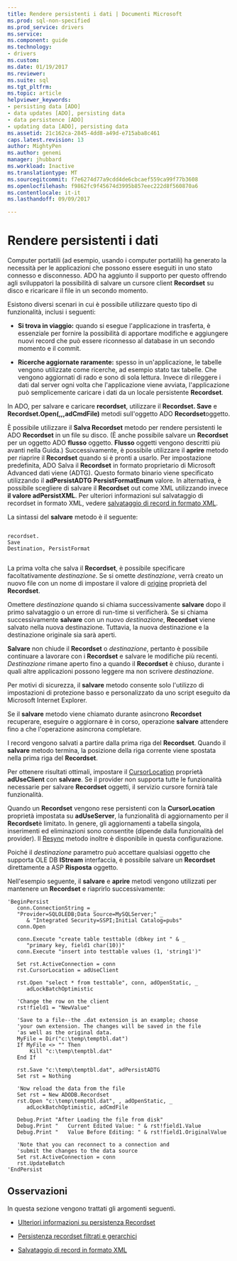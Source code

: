 ```yaml
---
title: Rendere persistenti i dati | Documenti Microsoft
ms.prod: sql-non-specified
ms.prod_service: drivers
ms.service: 
ms.component: guide
ms.technology:
- drivers
ms.custom: 
ms.date: 01/19/2017
ms.reviewer: 
ms.suite: sql
ms.tgt_pltfrm: 
ms.topic: article
helpviewer_keywords:
- persisting data [ADO]
- data updates [ADO], persisting data
- data persistence [ADO]
- updating data [ADO], persisting data
ms.assetid: 21c162ca-2845-4dd8-a49d-e715aba8c461
caps.latest.revision: 13
author: MightyPen
ms.author: genemi
manager: jhubbard
ms.workload: Inactive
ms.translationtype: MT
ms.sourcegitcommit: f7e6274d77a9cdd4de6cbcaef559ca99f77b3608
ms.openlocfilehash: f9862fc9f45674d3995b857eec222d8f560870a6
ms.contentlocale: it-it
ms.lasthandoff: 09/09/2017

---
```

# <a name="persisting-data"></a>Rendere persistenti i dati
Computer portatili (ad esempio, usando i computer portatili) ha generato la necessità per le applicazioni che possono essere eseguiti in uno stato connesso e disconnesso. ADO ha aggiunto il supporto per questo offrendo agli sviluppatori la possibilità di salvare un cursore client **Recordset** su disco e ricaricare il file in un secondo momento.  
  
 Esistono diversi scenari in cui è possibile utilizzare questo tipo di funzionalità, inclusi i seguenti:  
  
-   **Si trova in viaggio:** quando si esegue l'applicazione in trasferta, è essenziale per fornire la possibilità di apportare modifiche e aggiungere nuovi record che può essere riconnesso al database in un secondo momento e il commit.  
  
-   **Ricerche aggiornate raramente:** spesso in un'applicazione, le tabelle vengono utilizzate come ricerche, ad esempio stato tax tabelle. Che vengono aggiornati di rado e sono di sola lettura. Invece di rileggere i dati dal server ogni volta che l'applicazione viene avviata, l'applicazione può semplicemente caricare i dati da un locale persistente **Recordset**.  
  
 In ADO, per salvare e caricare **recordset**, utilizzare il **Recordset. Save** e **Recordset.Open(,,,adCmdFile)** metodi sull'oggetto ADO **Recordset**oggetto.  
  
 È possibile utilizzare il **Salva Recordset** metodo per rendere persistenti le ADO **Recordset** in un file su disco. (È anche possibile salvare un **Recordset** per un oggetto ADO **flusso** oggetto. **Flusso** oggetti vengono descritti più avanti nella Guida.) Successivamente, è possibile utilizzare il **aprire** metodo per riaprire il **Recordset** quando si è pronti a usarlo. Per impostazione predefinita, ADO Salva il **Recordset** in formato proprietario di Microsoft Advanced dati viene (ADTG). Questo formato binario viene specificato utilizzando il **adPersistADTG PersistFormatEnum** valore. In alternativa, è possibile scegliere di salvare il **Recordset** out come XML utilizzando invece **il valore adPersistXML**. Per ulteriori informazioni sul salvataggio di recordset in formato XML, vedere [salvataggio di record in formato XML](../../../ado/guide/data/persisting-records-in-xml-format.md).  
  
 La sintassi del **salvare** metodo è il seguente:  
  
```  
  
recordset.  
Save  
Destination, PersistFormat  
  
```  
  
 La prima volta che salva il **Recordset**, è possibile specificare facoltativamente *destinazione*. Se si omette *destinazione*, verrà creato un nuovo file con un nome di impostare il valore di [origine](../../../ado/reference/ado-api/source-property-ado-recordset.md) proprietà del **Recordset**.  
  
 Omettere *destinazione* quando si chiama successivamente **salvare** dopo il primo salvataggio o un errore di run-time si verificherà. Se si chiama successivamente **salvare** con un nuovo *destinazione*, **Recordset** viene salvato nella nuova destinazione. Tuttavia, la nuova destinazione e la destinazione originale sia sarà aperti.  
  
 **Salvare** non chiude il **Recordset** o *destinazione*, pertanto è possibile continuare a lavorare con i **Recordset** e salvare le modifiche più recenti. *Destinazione* rimane aperto fino a quando il **Recordset** è chiuso, durante i quali altre applicazioni possono leggere ma non scrivere *destinazione*.  
  
 Per motivi di sicurezza, il **salvare** metodo consente solo l'utilizzo di impostazioni di protezione basso e personalizzato da uno script eseguito da Microsoft Internet Explorer.  
  
 Se il **salvare** metodo viene chiamato durante asincrono **Recordset** recuperare, eseguire o aggiornare è in corso, operazione **salvare** attendere fino a che l'operazione asincrona completare.  
  
 I record vengono salvati a partire dalla prima riga del **Recordset**. Quando il **salvare** metodo termina, la posizione della riga corrente viene spostata nella prima riga del **Recordset**.  
  
 Per ottenere risultati ottimali, impostare il [CursorLocation](../../../ado/reference/ado-api/cursorlocation-property-ado.md) proprietà **adUseClient** con **salvare**. Se il provider non supporta tutte le funzionalità necessarie per salvare **Recordset** oggetti, il servizio cursore fornirà tale funzionalità.  
  
 Quando un **Recordset** vengono rese persistenti con la **CursorLocation** proprietà impostata su **adUseServer**, la funzionalità di aggiornamento per il **Recordset**è limitato. In genere, gli aggiornamenti a tabella singola, inserimenti ed eliminazioni sono consentite (dipende dalla funzionalità del provider). Il [Resync](../../../ado/reference/ado-api/resync-method.md) metodo inoltre è disponibile in questa configurazione.  
  
 Poiché il *destinazione* parametro può accettare qualsiasi oggetto che supporta OLE DB **IStream** interfaccia, è possibile salvare un **Recordset** direttamente a ASP  **Risposta** oggetto.  
  
 Nell'esempio seguente, il **salvare** e **aprire** metodi vengono utilizzati per mantenere un **Recordset** e riaprirlo successivamente:  
  
```  
'BeginPersist  
   conn.ConnectionString = _  
   "Provider=SQLOLEDB;Data Source=MySQLServer;" _  
      & "Integrated Security=SSPI;Initial Catalog=pubs"  
   conn.Open  
  
   conn.Execute "create table testtable (dbkey int " & _  
      "primary key, field1 char(10))"  
   conn.Execute "insert into testtable values (1, 'string1')"  
  
   Set rst.ActiveConnection = conn  
   rst.CursorLocation = adUseClient  
  
   rst.Open "select * from testtable", conn, adOpenStatic, _  
      adLockBatchOptimistic  
  
   'Change the row on the client  
   rst!field1 = "NewValue"  
  
   'Save to a file--the .dat extension is an example; choose  
   'your own extension. The changes will be saved in the file  
   'as well as the original data.  
   MyFile = Dir("c:\temp\temptbl.dat")  
   If MyFile <> "" Then  
       Kill "c:\temp\temptbl.dat"  
   End If  
  
   rst.Save "c:\temp\temptbl.dat", adPersistADTG  
   Set rst = Nothing  
  
   'Now reload the data from the file  
   Set rst = New ADODB.Recordset  
   rst.Open "c:\temp\temptbl.dat", , adOpenStatic, _  
      adLockBatchOptimistic, adCmdFile  
  
   Debug.Print "After Loading the file from disk"  
   Debug.Print "   Current Edited Value: " & rst!field1.Value  
   Debug.Print "   Value Before Editing: " & rst!field1.OriginalValue  
  
   'Note that you can reconnect to a connection and  
   'submit the changes to the data source  
   Set rst.ActiveConnection = conn  
   rst.UpdateBatch  
'EndPersist  
```  
  
## <a name="remarks"></a>Osservazioni  
 In questa sezione vengono trattati gli argomenti seguenti.  
  
-   [Ulteriori informazioni su persistenza Recordset](../../../ado/guide/data/more-about-recordset-persistence.md)  
  
-   [Persistenza recordset filtrati e gerarchici](../../../ado/guide/data/persisting-filtered-and-hierarchical-recordsets.md)  
  
-   [Salvataggio di record in formato XML](../../../ado/guide/data/persisting-records-in-xml-format.md)

